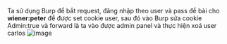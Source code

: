 Ta sử dụng Burp để bắt request, đăng nhập theo user và pass đề bài cho  **wiener:peter** để được set cookie user, sau đó vào Burp sửa cookie Admin:true và forward là ta vào được admin panel và thực hiện xoá user carlos
![image](https://user-images.githubusercontent.com/62832067/151290241-22423053-5411-4111-9aeb-d4d28fb7e321.png)
